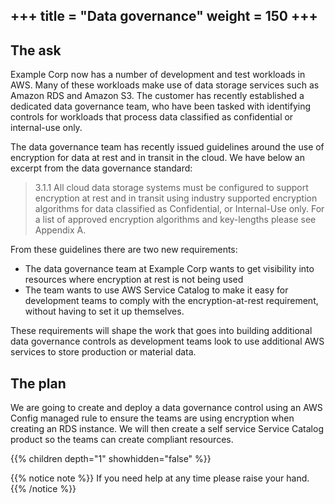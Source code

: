+++
title = "Data governance"
weight = 150
+++
---

## The ask

Example Corp now has a number of development and test workloads in AWS. Many of these workloads make use of data storage services such as Amazon RDS and Amazon S3.  The customer has recently established a dedicated data governance team, who have been tasked with identifying controls for workloads that process data classified as confidential or internal-use only. 

The data governance team has recently issued guidelines around the use of encryption for data at rest and in transit in the cloud. We have below an excerpt from the data governance standard: 

> 3.1.1 All cloud data storage systems must be configured to support encryption at rest and in transit using industry supported encryption algorithms for data classified as Confidential, or Internal-Use only. For a list of approved encryption algorithms and key-lengths please see Appendix A.

From these guidelines there are two new requirements:

- The data governance team at Example Corp wants to get visibility into resources where encryption at rest is not being used
- The team wants to use AWS Service Catalog to make it easy for development teams to comply with the encryption-at-rest requirement, without having to set it up themselves. 

These requirements will shape the work that goes into building additional data governance controls as development teams look to use additional AWS services to store production or material data.

## The plan

We are going to create and deploy a data governance control using an AWS Config managed rule to ensure the teams are using 
encryption when creating an RDS instance.  We will then create a self service Service Catalog product so the teams can create
compliant resources. 

{{% children depth="1" showhidden="false" %}}

{{% notice note %}}
If you need help at any time please raise your hand.
{{% /notice %}}
